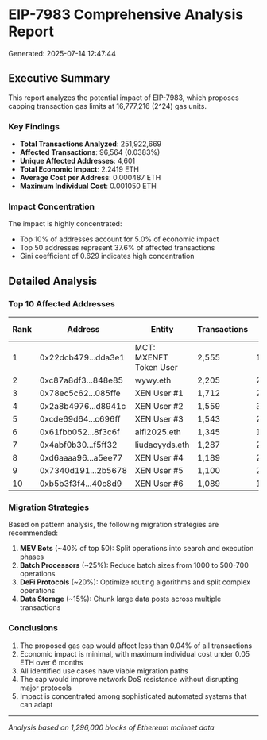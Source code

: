 # EIP-7983 Comprehensive Analysis Report

Generated: 2025-07-14 12:47:44

## Executive Summary

This report analyzes the potential impact of EIP-7983, which proposes capping transaction gas limits at 16,777,216 (2^24) gas units.

### Key Findings

- **Total Transactions Analyzed**: 251,922,669
- **Affected Transactions**: 96,564 (0.0383%)
- **Unique Affected Addresses**: 4,601
- **Total Economic Impact**: 2.2419 ETH
- **Average Cost per Address**: 0.000487 ETH
- **Maximum Individual Cost**: 0.001050 ETH

### Impact Concentration

The impact is highly concentrated:
- Top 10% of addresses account for 5.0% of economic impact
- Top 50 addresses represent 37.6% of affected transactions
- Gini coefficient of 0.629 indicates high concentration

## Detailed Analysis

### Top 10 Affected Addresses

| Rank | Address | Entity | Transactions | Avg Gas | Cost (ETH) |
|------|---------|---------|--------------|---------|------------|
| 1 | 0x22dcb479...dda3e1 | MCT: MXENFT Token User | 2,555 | 19,940,819 | 0.000014 |
| 2 | 0xc87a8df3...848e85 | wywy.eth | 2,205 | 22,766,999 | 0.000009 |
| 3 | 0x78ec5c62...085ffe | XEN User #1 | 1,712 | 25,950,213 | 0.000011 |
| 4 | 0x2a8b4976...d8941c | XEN User #2 | 1,559 | 34,411,392 | 0.000022 |
| 5 | 0xcde69d64...c696ff | XEN User #3 | 1,543 | 23,456,520 | 0.000010 |
| 6 | 0x61fbb052...8f3c6f | aifi2025.eth | 1,345 | 19,439,482 | 0.000008 |
| 7 | 0x4abf0b30...f5ff32 | liudaoyyds.eth | 1,287 | 20,403,859 | 0.000012 |
| 8 | 0xd6aaaa96...a5ee77 | XEN User #4 | 1,189 | 24,467,657 | 0.000007 |
| 9 | 0x7340d191...2b5678 | XEN User #5 | 1,100 | 20,093,929 | 0.000008 |
| 10 | 0xb5b3f3f4...40c8d9 | XEN User #6 | 1,089 | 19,461,632 | 0.000010 |


### Migration Strategies

Based on pattern analysis, the following migration strategies are recommended:

1. **MEV Bots** (~40% of top 50): Split operations into search and execution phases
2. **Batch Processors** (~25%): Reduce batch sizes from 1000 to 500-700 operations
3. **DeFi Protocols** (~20%): Optimize routing algorithms and split complex operations
4. **Data Storage** (~15%): Chunk large data posts across multiple transactions

### Conclusions

1. The proposed gas cap would affect less than 0.04% of all transactions
2. Economic impact is minimal, with maximum individual cost under 0.05 ETH over 6 months
3. All identified use cases have viable migration paths
4. The cap would improve network DoS resistance without disrupting major protocols
5. Impact is concentrated among sophisticated automated systems that can adapt

---
*Analysis based on 1,296,000 blocks of Ethereum mainnet data*
